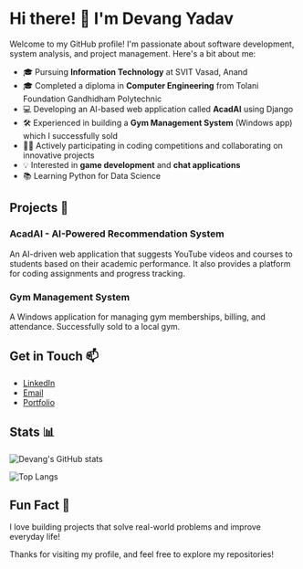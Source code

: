 # Hi there! 👋 I'm Devang Yadav

Welcome to my GitHub profile! I'm passionate about software development, system analysis, and project management. Here's a bit about me:

- 🎓 Pursuing **Information Technology** at SVIT Vasad, Anand
- 🎓 Completed a diploma in **Computer Engineering** from Tolani Foundation Gandhidham Polytechnic
- 💻 Developing an AI-based web application called **AcadAI** using Django
- 🛠️ Experienced in building a **Gym Management System** (Windows app) which I successfully sold
- 👨‍💻 Actively participating in coding competitions and collaborating on innovative projects
- 💡 Interested in **game development** and **chat applications**
- 📚 Learning Python for Data Science

## Projects 🚀

### AcadAI - AI-Powered Recommendation System
An AI-driven web application that suggests YouTube videos and courses to students based on their academic performance. It also provides a platform for coding assignments and progress tracking.

### Gym Management System
A Windows application for managing gym memberships, billing, and attendance. Successfully sold to a local gym.

## Get in Touch 📫

- [LinkedIn](https://www.linkedin.com/in/devangyadav)
- [Email](mailto:your-email@example.com)
- [Portfolio](https://your-portfolio-site.com)

## Stats 📊

![Devang's GitHub stats](https://github-readme-stats.vercel.app/api?username=your-username&show_icons=true&theme=radical)

![Top Langs](https://github-readme-stats.vercel.app/api/top-langs/?username=your-username&layout=compact&theme=radical)

## Fun Fact 🎉
I love building projects that solve real-world problems and improve everyday life!

Thanks for visiting my profile, and feel free to explore my repositories!

